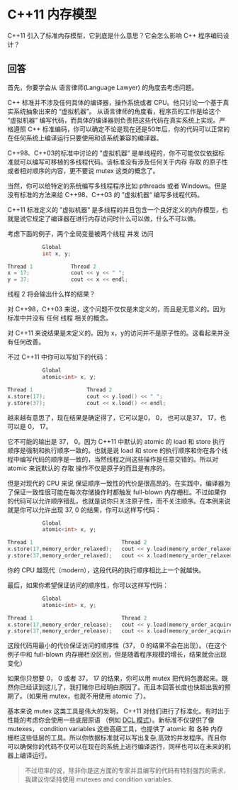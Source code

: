 # C++11 内存模型

C++11 引入了标准内存模型，它到底是什么意思？它会怎么影响 C++ 程序编码设计？

## 回答

首先，你要学会从 语言律师(Language Lawyer) 的角度去考虑问题。

C++ 标准并不涉及任何具体的编译器，操作系统或者 CPU。他只讨论一个基于真实系统抽象出来的 “虚拟机器”。 从语言律师的角度看，程序员的工作是给这个 “虚拟机器” 编写代码，而具体的编译器则负责把这些代码在真实系统上实现。严格遵照 C++ 标准编码，你可以确定不论是现在还是50年后，你的代码可以正常的在任何系统上编译运行只要使用和该系统兼容的编译器。

C++98、C++03的标准中讨论的 ”虚拟机器“ 是单线程的，你不可能仅仅依据标准就可以编写可移植的多线程代码。该标准没有涉及任何关于内存 存取 的原子性或者相对顺序的内容，更不要说 mutex 这类的概念了。

当然，你可以给特定的系统编写多线程程序比如 pthreads 或者 Windows。但是没有标准的方法来给 C++98、C++03 的 ”虚拟机器“ 编写多线程代码。

C++11 标准定义的 ”虚拟机器“ 是多线程的并且包含一个良好定义的内存模型，也就是说它规定了编译器在进行内存访问时什么可以做，什么不可以做。

考虑下面的例子，两个全局变量被两个线程 并发 访问

```C++
           Global
           int x, y;

Thread 1            Thread 2
x = 17;             cout << y << " ";
y = 37;             cout << x << endl;
```

线程 2 将会输出什么样的结果？

对 C++98，C++03 来说，这个问题不仅仅是未定义的，而且是无意义的。因为标准中并没有 任何 线程 相关的概念。

对 C++11 来说结果是未定义的。因为 x，y的访问并不是原子性的。这看起来并没有任何改善。

不过 C++11 中你可以写如下的代码：

```C++
           Global
           atomic<int> x, y;

Thread 1                 Thread 2
x.store(17);             cout << y.load() << " ";
y.store(37);             cout << x.load() << endl;
```

越来越有意思了，现在结果是确定得了，它可以是0， 0， 也可以是37， 17，也可以是 0， 17。

它不可能的输出是 37， 0。因为 C++11 中默认的 atomic 的 load 和 store 执行顺序是强制和执行顺序一致的。也就是说 load 和 store 的执行顺序和你在各个线程中编写代码的顺序是一致的，当然线程之间这些操作是任意交错的。所以对 atomic 来说默认的 存取 操作不仅是原子的而且是有序的。

但是对现代的 CPU 来说 保证顺序一致性的代价是很高昂的。在实践中，编译器为了保证一致性很可能在每次存储操作时都触发 full-blown 内存栅栏。不过如果你的代码可以允许顺序错乱，也就是说你只关注原子性，而不关注顺序。在本例来说就是你可以允许出现 37, 0 的结果，你可以这样写代码：

```C++
           Global
           atomic<int> x, y;

Thread 1                            Thread 2
x.store(17,memory_order_relaxed);   cout << y.load(memory_order_relaxed) << " ";
y.store(37,memory_order_relaxed);   cout << x.load(memory_order_relaxed) << endl;
```

你的 CPU 越现代（modern），这段代码的执行顺序相比上一个就越快。

最后，如果你希望保证访问的顺序性，你可以这样写代码：

```C++
           Global
           atomic<int> x, y;

Thread 1                            Thread 2
x.store(17,memory_order_release);   cout << y.load(memory_order_acquire) << " ";
y.store(37,memory_order_release);   cout << x.load(memory_order_acquire) << endl;
```

这段代码用最小的代价保证访问的顺序性（37， 0 的结果不会在出现）。（在这个例子中和 full-blown 内存栅栏没区别，但是随着程序规模的增长，结果就会出现变化）

如果你只想要 0， 0 或者 37， 17 的结果，你可以用 mutex 把代码包裹起来。既然你已经读到这儿了，我打赌你已经明白原因了。而且本回答长度也快超出我的预期了。（如果用 mutex，也就不用使用 atomic 了）。

基本来说 mutex 这类工具是伟大的发明， C++11 对他们进行了标准化。有时出于性能的考虑你会使用一些底层原语 （例如 [DCL 模式](http://www.justsoftwaresolutions.co.uk/threading/multithreading-in-c++0x-part-6-double-checked-locking.html)）。新标准不仅提供了像 mutexes， condition variables 这些高级工具，也提供了 atomic 和 各种 内存 栅栏这些低层的工具。所以你依据标准就可以写出复杂,高效的并发程序。而且你可以确保你的代码不仅可以在现在的系统上进行编译运行，同样也可以在未来的机器上编译运行。

>不过坦率的说，除非你是这方面的专家并且编写的代码有特别强烈的需求，我建议你坚持使用 mutexes and condition variables.
